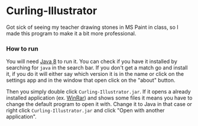 # Curling-Illustrator

Got sick of seeing my teacher drawing stones in MS Paint in class, so I made this program to make it a bit more professional.

### How to run

You will need [Java 8](https://www.java.com/en/download/) to run it. You can check if you have it installed by searching for `java` in the search bar. If you don't get a match go and install it, if you do it will either say which version it is in the name or click on the settings app and in the window that open click on the "about" button.

Then you simply double click `Curling-Illustrator.jar`. If it opens a already installed application (ex. [WinRar](https://www.win-rar.com/start.html?&L=0)) and shows some files it means you have to change the default program to open it with. Change it to Java in that case or right click `Curling-Illustrator.jar` and click "Open with another application".